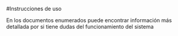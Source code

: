 #Instrucciones de uso

En los documentos enumerados puede encontrar información más detallada por si tiene dudas del funcionamiento del sistema
